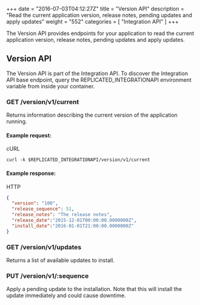 +++
date = "2016-07-03T04:12:27Z"
title = "Version API"
description = "Read the current application version, release notes, pending updates and apply updates"
weight = "552"
categories = [ "Integration API" ]
+++

The Version API provides endpoints for your application to read the current application version, release notes, pending updates and apply updates.

## Version API

The Version API is part of the Integration API. To discover the Integration API base endpoint, query the REPLICATED_INTEGRATIONAPI environment variable from inside your container.

### GET /version/v1/current

Returns information describing the current version of the application running.

#### Example request:

cURL
```shell
curl -k $REPLICATED_INTEGRATIONAPI/version/v1/current
```

#### Example response:

HTTP
```json
{
  "version": "100",
  "release_sequence": 51,
  "release_notes": "The release notes",
  "release_date":"2015-12-01T00:00:00.0000000Z",
  "install_date":"2016-01-01T21:00:00.0000000Z"
}
```

### GET /version/v1/updates

Returns a list of available updates to install.

### PUT /version/v1/:sequence

Apply a pending update to the installation. Note that this will install the update immediately and could cause downtime.
